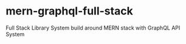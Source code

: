 # mern-graphql-full-stack
Full Stack Library System build around MERN stack with GraphQL API System

